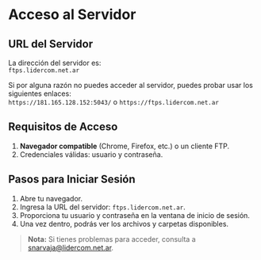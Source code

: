 # Acceso al Servidor

## URL del Servidor
La dirección del servidor es:  
`ftps.lidercom.net.ar`

Si por alguna razón no puedes acceder al servidor, puedes probar usar los siguientes enlaces:  
`https://181.165.128.152:5043/` o `https://ftps.lidercom.net.ar`
## Requisitos de Acceso
1. **Navegador compatible** (Chrome, Firefox, etc.) o un cliente FTP.
2. Credenciales válidas: usuario y contraseña.

## Pasos para Iniciar Sesión
1. Abre tu navegador.
2. Ingresa la URL del servidor: `ftps.lidercom.net.ar`.
3. Proporciona tu usuario y contraseña en la ventana de inicio de sesión.
4. Una vez dentro, podrás ver los archivos y carpetas disponibles.

> **Nota:** Si tienes problemas para acceder, consulta a snarvaja@lidercom.net.ar.
